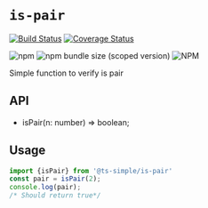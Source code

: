 # `is-pair`

<!-- START SHIELD -->
[![Build Status](https://travis-ci.org/silvelo/ts-simple.svg?branch=@ts-simple\is-pair@0.0.3)](https://travis-ci.org/silvelo/ts-simple?branch=@ts-simple\is-pair@0.0.3)
[![Coverage Status](https://coveralls.io/repos/github/silvelo/ts-simple/badge.svg?branch=@ts-simple\is-pair@0.0.3)](https://coveralls.io/github/silvelo/ts-simple?branch=@ts-simple\is-pair@0.0.3)
<!-- END SHIELD -->
![npm](https://img.shields.io/npm/dm/%40ts-simple%2Fis-pair.svg)
![npm bundle size (scoped version)](https://img.shields.io/bundlephobia/min/@ts-simple/is-pair.svg)
![NPM](https://img.shields.io/npm/l/@ts-simple/is-pair.svg)

Simple function to verify is pair

## API

* isPair(n: number) => boolean;

## Usage

```ts
import {isPair} from '@ts-simple/is-pair'
const pair = isPair(2);
console.log(pair);
/* Should return true*/

```